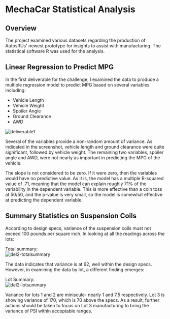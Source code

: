 # MechaCar Statistical Analysis
## Overview
The project examined various datasets regarding the production of AutosRUs' newest prototype for insights to assist with manufacturing.  The statistical software R was used for the analysis.  

## Linear Regression to Predict MPG  
In the first deliverable for the challenge, I examined the data to produce a multiple regression model to predict MPG based on several variables including: 
* Vehicle Length
* Vehicle Weight
* Spoiler Angle
* Ground Clearance
* AWD

![deliverable1](https://user-images.githubusercontent.com/88070999/143175520-86dc14a4-ca9e-4714-818c-1e645d0e73ce.png)  

Several of the variables provide a non-random amount of variance.  As indicated in the screenshot, vehicle length and ground clearance were quite significant, followed by vehicle weight.  The remaining two variables, spoiler angle and AWD, were not nearly as important in predicting the MPG of the vehicle.

The slope is not considered to be zero.  If it were zero, then the variables would have no predictive value.  As it is, the model has a multiple R-squared value of .71, meaning that the model can explain roughly 71% of the variability in the dependent variable.  This is more effective than a coin toss at 50/50, and the p-value is very small, so the model is somewhat effective at predicting the dependent variable.

## Summary Statistics on Suspension Coils  
According to design specs, variance of the suspension coils must not exceed 100 pounds per square inch.  In looking at all the readings across the lots:  

Total summary:  
![del2-totalsummary](https://user-images.githubusercontent.com/88070999/143178021-8d046538-c94a-40a2-a45a-b4f06d3221af.png)

The data indicates that variance is at 62, well within the design specs.  However, in examining the data by lot, a different finding emerges:  

Lot Summary:  
![del2-lotsummary](https://user-images.githubusercontent.com/88070999/143178038-8ee73e2e-e36f-45a3-be78-2ea285b7665d.png)

Variance for lots 1 and 2 are miniscule- nearly 1 and 7.5 respectively.  Lot 3 is showing variance of 170, which is 70 above the specs.  As a result, further actions should be taken to focus on Lot 3 manufacturing to bring the variance of PSI within acceptable ranges.
